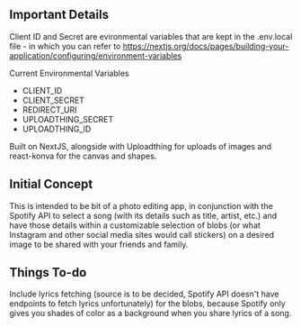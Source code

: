 

## Important Details

Client ID and Secret are evironmental variables that are kept in the .env.local file - in which you can refer to https://nextjs.org/docs/pages/building-your-application/configuring/environment-variables

Current Environmental Variables
- CLIENT_ID
- CLIENT_SECRET
- REDIRECT_URI
- UPLOADTHING_SECRET
- UPLOADTHING_ID

Built on NextJS, alongside with Uploadthing for uploads of images and react-konva for the canvas and shapes.

## Initial Concept

This is intended to be bit of a photo editing app, in conjunction with the Spotify API to select a song (with its details such as title, artist, etc.) and have those details within a customizable selection of blobs (or what Instagram and other social media sites would call stickers) on a desired image to be shared with your friends and family.

## Things To-do

Include lyrics fetching (source is to be decided, Spotify API doesn't have endpoints to fetch lyrics unfortunately) for the blobs, because Spotify only gives you shades of color as a background when you share lyrics of a song.

